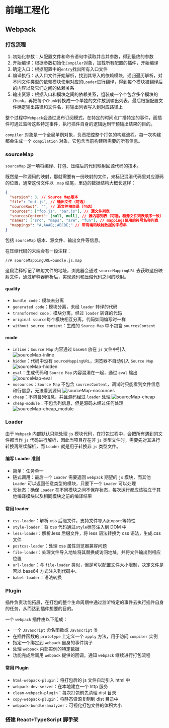 # 前端工程化

## Webpack

### 打包流程

1. 初始化参数：从配置文件和命令语句中读取并合并参数，得到最终的参数
2. 开始编译：根据参数初始化`Compiler`对象，加载所有配置的插件，开始编译
3. 确定入口：根据配置中的`entry`找出所有入口文件
4. 编译执行：从入口文件开始解析，找到其导入的依赖模块，递归遍历解析，对不同文件类型的依赖模块使用对应的`Loader`进行翻译，得到每个模块被翻译后的内容以及它们之间的依赖关系
5. 输出资源：根据入口和模块之间的依赖关系，组装成一个个包含多个模块的`Chunk`，再把每个`Chunk`转换成一个单独的文件放到输出列表，最后根据配置文件确定输出路径和文件名，将输出列表写入到对应路径上

整个过程中`Webpack`会通过发布订阅模式，在特定的时间点广播特定的事件，而插件可通过监听这些特定事件，执行插件自身的逻辑达到干预输出结果的目的。

`compiler` 对象是一个全局单例对象，负责把控整个打包的构建流程。每一次构建都会生成一个 `compilation` 对象，它包含当前构建所需要的所有信息。

### sourceMap

`sourceMap` 是一项将编译、打包、压缩后的代码映射回源代码的技术。

既然是一种源码的映射，那就需要有一份映射的文件，来标记混淆代码里对应源码的位置，通常这份文件以 `.map` 结尾，里边的数据结构大概长这样：

```json
{
  "version": 3, // Source Map版本
  "file": "out.js", // 输出文件（可选）
  "sourceRoot": "", // 源文件根目录（可选）
  "sources": ["foo.js", "bar.js"], // 源文件列表
  "sourcesContent": [null, null], // 源内容列表（可选，和源文件列表顺序一致）
  "names": ["src", "maps", "are", "fun"], // mappings使用的符号名称列表
  "mappings": "A,AAAB;;ABCDE;" // 带有编码映射数据的字符串
}
```

包括 `sourceMap` 版本、源文件、输出文件等信息。

在压缩代码的末端会有一段注释：

```
//# sourceMappingURL=bundle.js.map
```

这段注释标记了映射文件的地址，浏览器会通过 `sourceMappingURL` 去获取这份映射文件，通过解释器解析后，实现源码和压缩代码之间的映射。

#### quality

- `bundle code`：模块未分离
- `generated code`：模块分离，未经 `loader` 转译的代码
- `transformed code`：模块分离，经过 `loader` 转译的代码
- `original source`每个模块相互分离，代码如同编写时一样
- `without source content`：生成的 `Source Map` 中不包含 `sourcesContent`

#### mode

- `inline`：`Source Map` 内容通过 `base64` 放在 `js` 文件中引入
  ![sourceMap-inline](../image/sourceMap-inline.png)
- `hidden`：代码中没有 `sourceMappingURL`，浏览器不自动引入 `Source Map`
  ![sourceMap-hidden](../image/sourceMap-hidden.png)
- `eval`：生成代码和 `Source Map` 内容混淆在一起，通过 `eval` 输出
  ![sourceMap-eval](../image/sourceMap-eval.png)
- `nosources`：`Source Map` 不包含 `sourcesContent`，调试时只能看到文件信息和行信息，无法看到源码
  ![sourceMap-nosources](../image/sourceMap-nosources.gif)
- `cheap`：不包含列信息，并且源码经过 `loader` 处理
  ![sourceMap-cheap](../image/sourceMap-cheap.gif)
- `cheap-module`：不包含列信息，但是源码未经过任何处理
  ![sourceMap-cheap_module](../image/sourceMap-cheap_module.gif)

### Loader

由于 `Webpack` 内部默认只能处理 `js` 模块代码，在打包过程中，会把所有遇到的文件都当作 `js` 代码进行解析，因此当项目存在非 `js` 类型文件时，需要先对其进行转换再继续解析，而 `Loader` 就是用于转换非 `js` 类型文件。

#### 编写 Loader 准则

- 简单：任务单一
- 链式调用：最后一个 `Loader` 需要返回 `webpack` 期望的 `js` 模块，而其他 `Loader` 可以返回任意类型的模块，只要下一个 `Loader` 可以处理
- 无状态：确保 `Loader` 在不同模块之间不保存状态，每次运行都应该独立于其他编译模块以及相同模块之前的编译结果

#### 常用 loader

- `css-loader`：解析.css 后缀文件，支持文件导入`@import`等特性
- `style-loader`：将 css 代码通过`style`标签注入到 DOM 中
- `less-loader`：解析.less 后缀文件，将 less 语法转换为 css 语法，生成.css 文件
- `postcss-loader`：处理 css 属性浏览器兼容问题
- `file-loader`：处理文件导入地址将其替换成访问地址，并将文件输出到相应位置
- `url-loader`：与 `file-loader` 类似，但是可以配置文件大小限制，决定文件是否以 base64 方式注入到代码中、
- `babel-loader`：语法转换

### Plugin

插件负责功能拓展，在打包的整个生命周期中通过监听特定的事件去执行插件自身的任务，从而达到插件想要的目的。

一个 `webpack` 插件由以下组成：

- 一个 `Javascript` 命名函数或 `Javascript` 类
- 在插件函数的 `prototype` 上定义一个 `apply` 方法，用于访问 `compiler` 实例
- 指定一个绑定到 `webpack` 自身的事件钩子
- 处理 `webpack` 内部实例的特定数据
- 功能完成后调用 `webpack` 提供的回调，通知 `webpack` 继续进行打包流程

#### 常用 Plugin

- `html-webpack-plugin`：将打包后的 js 文件自动引入 html 中
- `webpack-dev-server`：在本地建立一个 http 服务
- `clean-webpack-plugin`：每次打包前先清理 dist 目录
- `copy-webpack-plugin`：将静态资源复制到 dist 目录中
- `webpack-bundle-analyzer`：可视化打包文件的体积大小

### 搭建 React+TypeScript 脚手架
